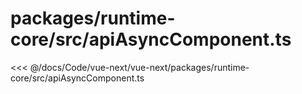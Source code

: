 # packages/runtime-core/src/apiAsyncComponent.ts

<<< @/docs/Code/vue-next/vue-next/packages/runtime-core/src/apiAsyncComponent.ts
